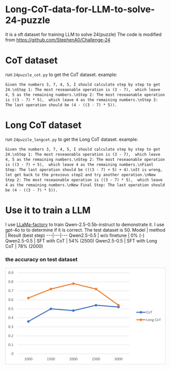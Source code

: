 # Long-CoT-data-for-LLM-to-solve-24-puzzle
It is a sft dataset for  training LLM to solve 24(puzzle)
The code is modified from https://github.com/StephenA0/Challenge-24
# CoT dataset
run `24puzzle_cot.py` to get the CoT dataset.
example:
```
Given the numbers 3, 7, 4, 5, I should calculate step by step to get 24.\nStep 1: The most reseaonable operation is (3 - 7),  which leave 4, 5 as the remaining numbers.\nStep 2: The most reseaonable operation is ((3 - 7) * 5),  which leave 4 as the remaining numbers.\nStep 3: The last operation should be (4 - ((3 - 7) * 5)).
```

# Long CoT dataset
run `24puzzle_longcot.py` to get the Long CoT dataset.
example:
```
Given the numbers 3, 7, 4, 5, I should calculate step by step to get 24.\nStep 1: The most reseaonable operation is (3 - 7),  which leave 4, 5 as the remaining numbers.\nStep 2: The most reseaonable operation is ((3 - 7) + 5),  which leave 4 as the remaining numbers.\nFianl Step: The last operation should be (((3 - 7) + 5) + 4).\nIt is wrong, let get back to the previous step2 and try another operation.\nNew Step 2: The most reseaonable operation is ((3 - 7) * 5),  which leave 4 as the remaining numbers.\nNew Final Step: The last operation should be (4 - ((3 - 7) * 5)).
```

# Use it to train a LLM
I use [LLaMa-factory](https://github.com/hiyouga/LLaMA-Factory) to train Qwen-2.5-0.5b-instruct to demonstrate it.
I use gpt-4o to to determine if it is correct. The test dataset is 50.
Model	| method	| Result (best step)
---|---|---
Qwen2.5-0.5	| w/o finetune	| 0% (-)
Qwen2.5-0.5	| SFT with CoT	| 54% (2500)
Qwen2.5-0.5	| SFT with Long CoT	| 78% (2000)

### the accuracy on test dataset
![metrics](compare.png) 


